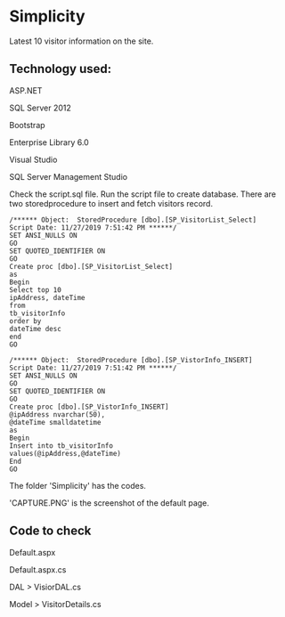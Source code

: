 # Simplicity
Latest 10 visitor information on the site.

## Technology used:
ASP.NET

SQL Server 2012

Bootstrap

Enterprise Library 6.0

Visual Studio

SQL Server Management Studio

Check the script.sql file. Run the script file to create database. There are two storedprocedure to insert and fetch visitors record.
```
/****** Object:  StoredProcedure [dbo].[SP_VisitorList_Select]    Script Date: 11/27/2019 7:51:42 PM ******/
SET ANSI_NULLS ON
GO
SET QUOTED_IDENTIFIER ON
GO
Create proc [dbo].[SP_VisitorList_Select]
as
Begin
Select top 10
ipAddress, dateTime
from
tb_visitorInfo
order by
dateTime desc
end
GO
```
```
/****** Object:  StoredProcedure [dbo].[SP_VistorInfo_INSERT]    Script Date: 11/27/2019 7:51:42 PM ******/
SET ANSI_NULLS ON
GO
SET QUOTED_IDENTIFIER ON
GO
Create proc [dbo].[SP_VistorInfo_INSERT]
@ipAddress nvarchar(50),
@dateTime smalldatetime
as
Begin
Insert into tb_visitorInfo
values(@ipAddress,@dateTime)
End
GO
```
The folder 'Simplicity' has the codes.

'CAPTURE.PNG' is the screenshot of the default page.

## Code to check
Default.aspx

Default.aspx.cs

DAL > VisiorDAL.cs

Model > VisitorDetails.cs

